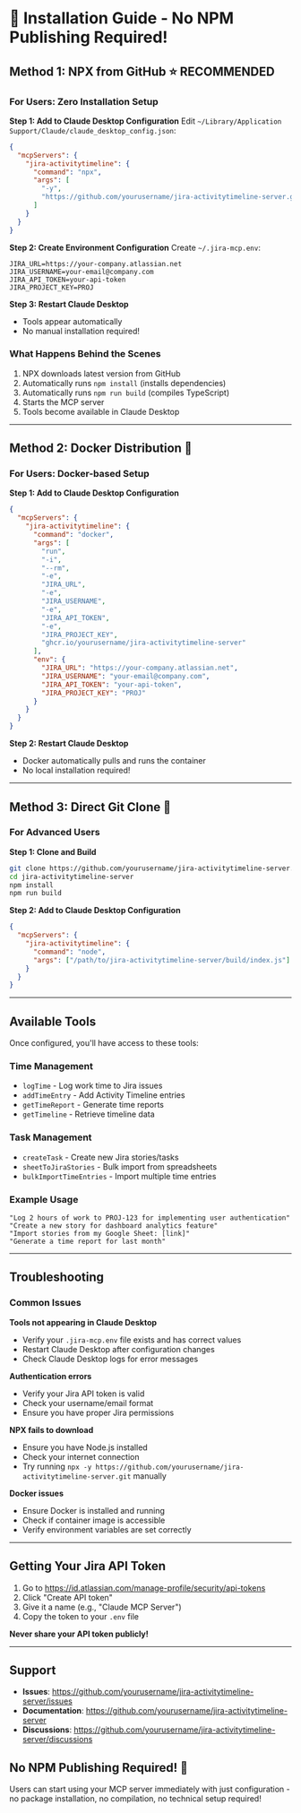 # 🚀 Installation Guide - No NPM Publishing Required!

## **Method 1: NPX from GitHub** ⭐ **RECOMMENDED**

### **For Users: Zero Installation Setup**

**Step 1: Add to Claude Desktop Configuration**
Edit `~/Library/Application Support/Claude/claude_desktop_config.json`:

```json
{
  "mcpServers": {
    "jira-activitytimeline": {
      "command": "npx",
      "args": [
        "-y",
        "https://github.com/yourusername/jira-activitytimeline-server.git"
      ]
    }
  }
}
```

**Step 2: Create Environment Configuration**
Create `~/.jira-mcp.env`:

```env
JIRA_URL=https://your-company.atlassian.net
JIRA_USERNAME=your-email@company.com
JIRA_API_TOKEN=your-api-token
JIRA_PROJECT_KEY=PROJ
```

**Step 3: Restart Claude Desktop**
- Tools appear automatically
- No manual installation required!

### **What Happens Behind the Scenes**
1. NPX downloads latest version from GitHub
2. Automatically runs `npm install` (installs dependencies)
3. Automatically runs `npm run build` (compiles TypeScript)
4. Starts the MCP server
5. Tools become available in Claude Desktop

---

## **Method 2: Docker Distribution** 🐳

### **For Users: Docker-based Setup**

**Step 1: Add to Claude Desktop Configuration**
```json
{
  "mcpServers": {
    "jira-activitytimeline": {
      "command": "docker",
      "args": [
        "run",
        "-i",
        "--rm",
        "-e",
        "JIRA_URL",
        "-e",
        "JIRA_USERNAME", 
        "-e",
        "JIRA_API_TOKEN",
        "-e",
        "JIRA_PROJECT_KEY",
        "ghcr.io/yourusername/jira-activitytimeline-server"
      ],
      "env": {
        "JIRA_URL": "https://your-company.atlassian.net",
        "JIRA_USERNAME": "your-email@company.com",
        "JIRA_API_TOKEN": "your-api-token",
        "JIRA_PROJECT_KEY": "PROJ"
      }
    }
  }
}
```

**Step 2: Restart Claude Desktop**
- Docker automatically pulls and runs the container
- No local installation required!

---

## **Method 3: Direct Git Clone** 📂

### **For Advanced Users**

**Step 1: Clone and Build**
```bash
git clone https://github.com/yourusername/jira-activitytimeline-server.git
cd jira-activitytimeline-server
npm install
npm run build
```

**Step 2: Add to Claude Desktop Configuration**
```json
{
  "mcpServers": {
    "jira-activitytimeline": {
      "command": "node",
      "args": ["/path/to/jira-activitytimeline-server/build/index.js"]
    }
  }
}
```

---

## **Available Tools**

Once configured, you'll have access to these tools:

### **Time Management**
- `logTime` - Log work time to Jira issues
- `addTimeEntry` - Add Activity Timeline entries
- `getTimeReport` - Generate time reports
- `getTimeline` - Retrieve timeline data

### **Task Management**
- `createTask` - Create new Jira stories/tasks
- `sheetToJiraStories` - Bulk import from spreadsheets
- `bulkImportTimeEntries` - Import multiple time entries

### **Example Usage**
```
"Log 2 hours of work to PROJ-123 for implementing user authentication"
"Create a new story for dashboard analytics feature"
"Import stories from my Google Sheet: [link]"
"Generate a time report for last month"
```

---

## **Troubleshooting**

### **Common Issues**

**Tools not appearing in Claude Desktop**
- Verify your `.jira-mcp.env` file exists and has correct values
- Restart Claude Desktop after configuration changes
- Check Claude Desktop logs for error messages

**Authentication errors**
- Verify your Jira API token is valid
- Check your username/email format
- Ensure you have proper Jira permissions

**NPX fails to download**
- Ensure you have Node.js installed
- Check your internet connection
- Try running `npx -y https://github.com/yourusername/jira-activitytimeline-server.git` manually

**Docker issues**
- Ensure Docker is installed and running
- Check if container image is accessible
- Verify environment variables are set correctly

---

## **Getting Your Jira API Token**

1. Go to https://id.atlassian.com/manage-profile/security/api-tokens
2. Click "Create API token"
3. Give it a name (e.g., "Claude MCP Server")
4. Copy the token to your `.env` file

**Never share your API token publicly!**

---

## **Support**

- **Issues**: https://github.com/yourusername/jira-activitytimeline-server/issues
- **Documentation**: https://github.com/yourusername/jira-activitytimeline-server
- **Discussions**: https://github.com/yourusername/jira-activitytimeline-server/discussions

## **No NPM Publishing Required!** 🎉

Users can start using your MCP server immediately with just configuration - no package installation, no compilation, no technical setup required!
